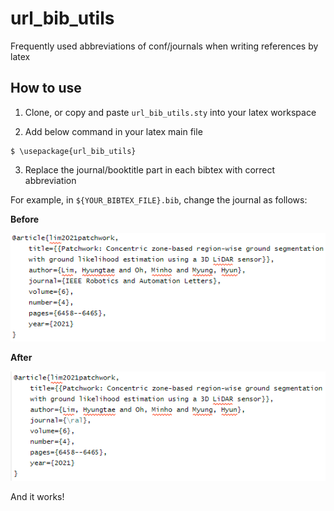# url_bib_utils
Frequently used abbreviations of conf/journals when writing references by latex

## How to use

1. Clone, or copy and paste `url_bib_utils.sty` into your latex workspace

2. Add below command in your latex main file

```
$ \usepackage{url_bib_utils}
```

3. Replace the journal/booktitle part in each bibtex with correct abbreviation

For example, in `${YOUR_BIBTEX_FILE}.bib`, change the journal as follows:

**Before**

![before_using_abbrev](before_using_abbrev.PNG)

**After**

![after_using_abbrev](after_using_abbrev.PNG)

And it works! 

